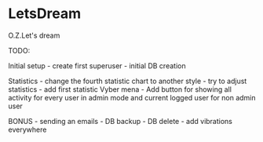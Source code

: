 # LetsDream
O.Z.Let's dream



TODO:

Initial setup
    - create first superuser
    - initial DB creation

Statistics
    - change the fourth statistic chart to another style
    - try to adjust statistics
    - add first statistic
Vyber mena
    - Add button for showing all activity for every user in admin mode and current logged user for non admin user
    
BONUS
    - sending an emails
    - DB backup
    - DB delete
    - add vibrations everywhere
 
